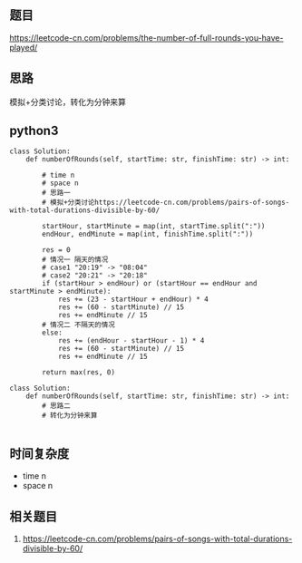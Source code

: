 ## 题目
https://leetcode-cn.com/problems/the-number-of-full-rounds-you-have-played/

## 思路
模拟+分类讨论，转化为分钟来算

## python3
```python3
class Solution:
    def numberOfRounds(self, startTime: str, finishTime: str) -> int:
        
        # time n
        # space n
        # 思路一
        # 模拟+分类讨论https://leetcode-cn.com/problems/pairs-of-songs-with-total-durations-divisible-by-60/
        
        startHour, startMinute = map(int, startTime.split(":"))
        endHour, endMinute = map(int, finishTime.split(":"))
        
        res = 0
        # 情况一 隔天的情况
        # case1 "20:19" -> "08:04"
        # case2 "20:21" -> "20:18"
        if (startHour > endHour) or (startHour == endHour and startMinute > endMinute):
            res += (23 - startHour + endHour) * 4
            res += (60 - startMinute) // 15
            res += endMinute // 15
        # 情况二 不隔天的情况
        else:
            res += (endHour - startHour - 1) * 4
            res += (60 - startMinute) // 15
            res += endMinute // 15

        return max(res, 0)
        
class Solution:
    def numberOfRounds(self, startTime: str, finishTime: str) -> int:
        # 思路二
        # 转化为分钟来算
        
```
## 时间复杂度
* time n 
* space n

## 相关题目
1. https://leetcode-cn.com/problems/pairs-of-songs-with-total-durations-divisible-by-60/
